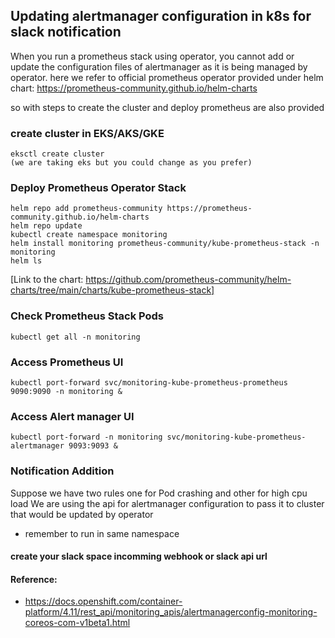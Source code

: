## Updating alertmanager configuration in k8s for slack notification

When you run a prometheus stack using operator, you cannot add or update the configuration files of alertmanager as it is being managed by operator. here we refer to official prometheus operator provided under helm chart:
 https://prometheus-community.github.io/helm-charts

so with steps to create the cluster and deploy prometheus are also provided

### create cluster in EKS/AKS/GKE
    eksctl create cluster
    (we are taking eks but you could change as you prefer)
 
### Deploy Prometheus Operator Stack
    helm repo add prometheus-community https://prometheus-community.github.io/helm-charts
    helm repo update
    kubectl create namespace monitoring
    helm install monitoring prometheus-community/kube-prometheus-stack -n monitoring
    helm ls

[Link to the chart: https://github.com/prometheus-community/helm-charts/tree/main/charts/kube-prometheus-stack]

### Check Prometheus Stack Pods
    kubectl get all -n monitoring

### Access Prometheus UI
    kubectl port-forward svc/monitoring-kube-prometheus-prometheus 9090:9090 -n monitoring &

### Access Alert manager UI
    kubectl port-forward -n monitoring svc/monitoring-kube-prometheus-alertmanager 9093:9093 &

### Notification Addition

Suppose we have two rules one for Pod crashing and other for high cpu load
We are using the api for alertmanager configuration to pass it to cluster that would be updated by operator
* remember to run in same namespace 

#### create your slack space incomming webhook or slack api url

#### Reference:

* https://docs.openshift.com/container-platform/4.11/rest_api/monitoring_apis/alertmanagerconfig-monitoring-coreos-com-v1beta1.html
